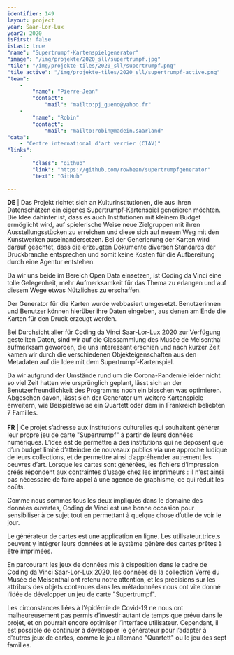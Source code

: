 ```yaml
---
identifier: 149
layout: project
year: Saar-Lor-Lux
year2: 2020
isFirst: false
isLast: true
"name": "Supertrumpf-Kartenspielgenerator"
"image": "/img/projekte/2020_sll/supertrumpf.jpg"
"tile": "/img/projekte-tiles/2020_sll/supertrumpf.png"
"tile_active": "/img/projekte-tiles/2020_sll/supertrumpf-active.png"
"team":
    -
        "name": "Pierre-Jean"
        "contact":
            "mail": "mailto:pj_gueno@yahoo.fr"
    -
        "name": "Robin"
        "contact":
            "mail": "mailto:robin@madein.saarland"
"data":
    - "Centre international d'art verrier (CIAV)"
"links":
    -
        "class": "github"
        "link": "https://github.com/rowbean/supertrumpfgenerator"
        "text": "GitHub"
           
---
```

<b>DE</b> \| Das Projekt richtet sich an Kulturinstitutionen, die aus ihren Datenschätzen ein eigenes Supertrumpf-Kartenspiel generieren möchten. Die Idee dahinter ist, dass es auch Institutionen mit kleinem Budget ermöglicht wird, auf spielerische Weise neue Zielgruppen mit ihren Ausstellungsstücken zu erreichen und diese sich auf neuem Weg mit den Kunstwerken auseinandersetzen. Bei der Generierung der Karten wird darauf geachtet, dass die erzeugten Dokumente diversen Standards der Druckbranche entsprechen und somit keine Kosten für die Aufbereitung durch eine Agentur entstehen.

Da wir uns beide im Bereich Open Data einsetzen, ist Coding da Vinci eine tolle Gelegenheit, mehr Aufmerksamkeit für das Thema zu erlangen und auf diesem Wege etwas Nützliches zu erschaffen.

Der Generator für die Karten wurde webbasiert umgesetzt. Benutzerinnen und Benutzer können hierüber ihre Daten eingeben, aus denen am Ende die Karten für den Druck erzeugt werden.

Bei Durchsicht aller für Coding da Vinci Saar-Lor-Lux 2020 zur Verfügung gestellten Daten, sind wir auf die Glassammlung des Musée de Meisenthal aufmerksam geworden, die uns interessant erschien und nach kurzer Zeit kamen wir durch die verschiedenen Objekteigenschaften aus den Metadaten auf die Idee mit dem Supertrumpf-Kartenspiel.

Da wir aufgrund der Umstände rund um die Corona-Pandemie leider nicht so viel Zeit hatten wie ursprünglich geplant, lässt sich an der Benutzerfreundlichkeit des Programms noch ein bisschen was optimieren. Abgesehen davon, lässt sich der Generator um weitere Kartenspiele erweitern, wie Beispielsweise ein Quartett oder dem in Frankreich beliebten 7 Familles.
<br/><br/>
<b>FR</b> \| Ce projet s’adresse aux institutions culturelles qui souhaitent générer leur propre jeu de carte "Supertrumpf" à partir de leurs données numériques. L’idée est de permettre à des institutions qui ne déposent que d’un budget limité d’atteindre de nouveaux publics via une approche ludique de leurs collections, et de permettre ainsi d’appréhender autrement les oeuvres d’art. Lorsque les cartes sont générées, les fichiers d’impression créés répondent aux contraintes d’usage chez les imprimeurs : il n’est ainsi pas nécessaire de faire appel à une agence de graphisme, ce qui réduit les coûts.

Comme nous sommes tous les deux impliqués dans le domaine des données ouvertes, Coding da Vinci est une bonne occasion pour sensibiliser à ce sujet tout en permettant à quelque chose d’utile de voir le jour.

Le générateur de cartes est une application en ligne. Les utilisateur.trice.s peuvent y intégrer leurs données et le système génère des cartes prêtes à être imprimées.

En parcourant les jeux de données mis à disposition dans le cadre de Coding da Vinci Saar-Lor-Lux 2020, les données de la collection Verre du Musée de Meisenthal ont retenu notre attention, et les précisions sur les attributs des objets contenues dans les métadonnées nous ont vite donné l’idée de développer un jeu de carte "Supertrumpf".

Les circonstances liées à l’épidémie de Covid-19 ne nous ont malheureusement pas permis d’investir autant de temps que prévu dans le projet, et on pourrait encore optimiser l’interface utilisateur. Cependant, il est possible de continuer à développer le générateur pour l’adapter à d’autres jeux de cartes, comme le jeu allemand "Quartett" ou le jeu des sept familles.